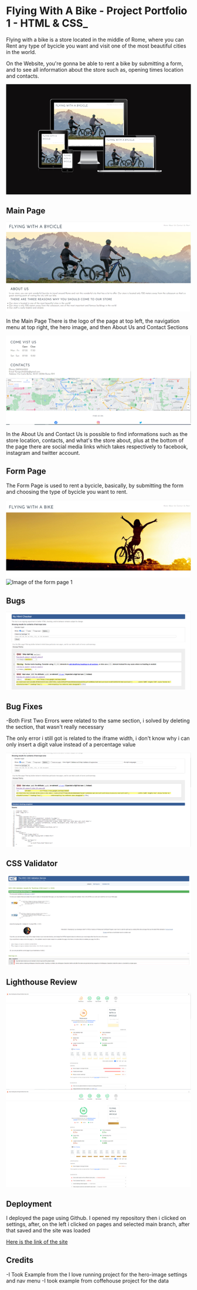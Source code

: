 # **Flying With A Bike - Project Portfolio 1 - HTML & CSS_**

Flying with a bike is a store located in the middle of Rome, where you can Rent any type of bycicle you want and visit one of the most beautiful cities in the world.

On the Website, you're gonna be able to rent a bike by submitting a form, and to see all information about the store such as, opening times location and contacts.

![Image of am i responsive](assets/readme-images/responsive_site.PNG)

## Main Page

![Image Main Page](assets/readme-images/main_page.PNG)

In the Main Page There is the logo of the page at top left, the navigation menu at top right, the hero image, and then About Us and Contact Sections

![image About Us and Contac Us](assets/readme-images/opening_times_contact.PNG)

In the About Us and Contact Us is possible to find informations such as the store location, contacts, and what's the store about, plus at the bottom of the page there are social media links which takes respectively to facebook, instagram and twitter account.

## Form Page

The Form Page is used to rent a bycicle, basically, by submitting the form and choosing the type of bycicle you want to rent.

![Image of the form page 1](assets/readme-images/form1.PNG)
![Image of the form page 1](assets/readme-images/rent.PNG)

## Bugs

![Bugs](assets/readme-images/errors.PNG)

## Bug Fixes

-Both First Two Errors were related to the same section, i solved by deleting the section, that wasn't really necessary

The only error i still got is related to the iframe width, i don't know why i can only insert a digit value instead of a percentage value

![Bugs 2](assets/readme-images/errore%20width.PNG)

## CSS Validator

![CSS Validator](assets/readme-images/validator_css.PNG)

## Lighthouse Review

![lighthouse results](assets/readme-images/main_page_lighthouse_review.PNG)
![lighthouse results form](assets/readme-images/form_lighthouse_review.PNG)

## Deployment

I deployed the page using Github. I opened my repository then i clicked on settings, after, on the left i clicked on pages and selected main branch, after that saved and the site was loaded 

[Here is the link of the site](https://lino96.github.io/Project-Portfolio1/index.html)

## Credits

-I Took Example from the I love running project for the hero-image settings and nav menu
-I took example from coffehouse project for the <meta> data

